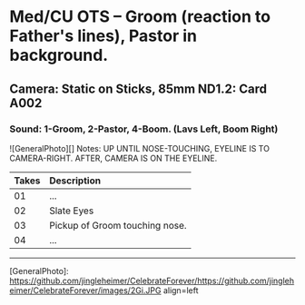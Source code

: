 # Med/CU OTS – Groom (reaction to Father's lines), Pastor in background.

## Camera: Static on Sticks, 85mm ND1.2: Card A002

### Sound: 1-Groom, 2-Pastor, 4-Boom. (Lavs Left, Boom Right)

![GeneralPhoto][]
Notes: UP UNTIL NOSE-TOUCHING, EYELINE IS TO CAMERA-RIGHT. AFTER, CAMERA IS ON THE EYELINE.

| Takes | Description |
|:---|:----|
| 01 | ... |
| 02 | Slate Eyes |
| 03 | Pickup of Groom touching nose. |
| 04 | ... |

----


[GeneralPhoto]:  https://github.com/jingleheimer/CelebrateForever/https://github.com/jingleheimer/CelebrateForever/images/2Gi.JPG align=left